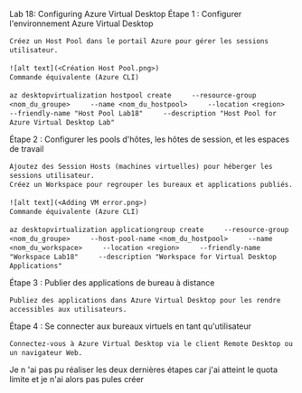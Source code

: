 Lab 18: Configuring Azure Virtual Desktop
Étape 1 : Configurer l'environnement Azure Virtual Desktop

    Créez un Host Pool dans le portail Azure pour gérer les sessions utilisateur.

    ![alt text](<Création Host Pool.png>)
    Commande équivalente (Azure CLI)

    az desktopvirtualization hostpool create     --resource-group <nom_du_groupe>     --name <nom_du_hostpool>     --location <region>     --friendly-name "Host Pool Lab18"     --description "Host Pool for Azure Virtual Desktop Lab"

Étape 2 : Configurer les pools d'hôtes, les hôtes de session, et les espaces de travail

    Ajoutez des Session Hosts (machines virtuelles) pour héberger les sessions utilisateur.
    Créez un Workspace pour regrouper les bureaux et applications publiés.

    ![alt text](<Adding VM error.png>)
    Commande équivalente (Azure CLI)

    az desktopvirtualization applicationgroup create     --resource-group <nom_du_groupe>     --host-pool-name <nom_du_hostpool>     --name <nom_du_workspace>     --location <region>     --friendly-name "Workspace Lab18"     --description "Workspace for Virtual Desktop Applications"

Étape 3 : Publier des applications de bureau à distance

    Publiez des applications dans Azure Virtual Desktop pour les rendre accessibles aux utilisateurs.

Étape 4 : Se connecter aux bureaux virtuels en tant qu'utilisateur

    Connectez-vous à Azure Virtual Desktop via le client Remote Desktop ou un navigateur Web.

Je n 'ai pas pu réaliser les deux dernières étapes car j'ai atteint le quota limite et je n'ai alors pas pules créer